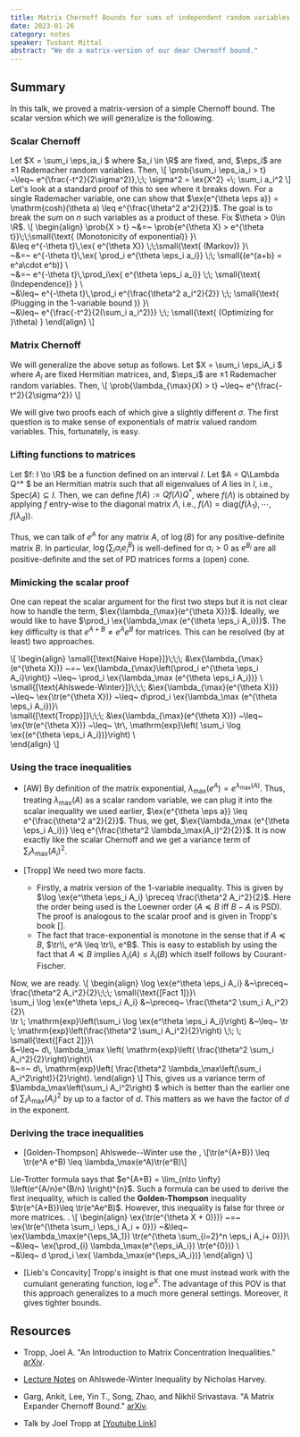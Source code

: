```yaml
---
title: Matrix Chernoff Bounds for sums of independent random variables 
date: 2023-01-26
category: notes
speaker: Tushant Mittal
abstract: "We do a matrix-version of our dear Chernoff bound."
---
```



## Summary
In this talk, we proved a matrix-version of a simple Chernoff bound. The scalar version which we will generalize is the following. 
### Scalar Chernoff
Let $X = \sum_i \eps_ia_i $ where $a_i \in \R$ are fixed, and, $\eps_i$ are $\pm 1$ Rademacher random variables. Then,
\\[ \prob{\sum_i \eps_ia_i > t} ~\leq~ e^{\frac{-t^2}{2\sigma^2}},\\;\\; \sigma^2 = \ex{X^2} =\\; \sum_i a_i^2
\\]
Let's look at a standard proof of this to see where it breaks down. For a single Rademacher variable, one can show that $\ex{e^{\theta \eps a}} = \mathrm{cosh}(\theta a) \leq e^{\frac{\theta^2 a^2}{2}}$. The goal is to break the sum on $n$ such variables as a product of these. Fix $\theta > 0\in \R$.
\\[
\begin{align}
\prob{X > t} ~&=~ \prob{e^{\theta X} > e^{\theta t}}\\;\\;\small{\text{ (Monotonicity of exponential)} }\\\
 &\leq e^{-\theta t}\\,\ex{ e^{\theta X}} \\;\\;\small{\text{ (Markov)} }\\\
 ~&=~ e^{-\theta t}\\,\ex{ \prod_i e^{\theta \eps_i a_i}} \\;\\; \small{(e^{a+b} = e^a\cdot e^b)} \\\
 ~&=~ e^{-\theta t}\\,\prod_i\ex{ e^{\theta \eps_i a_i}} \\;\\; \small{\text{ (Independence)} } \\\
 ~&\leq~ e^{-\theta t}\\,\prod_i e^{\frac{\theta^2 a_i^2}{2}}  \\;\\; \small{\text{ (Plugging in the 1-variable bound )} }\\\
 ~&\leq~ e^{\frac{-t^2}{2(\sum_i a_i^2)}}  \\;\\; \small{\text{ (Optimizing for }\theta) }
\end{align}
\\]

### Matrix Chernoff
We will generalize the above setup as follows.
Let $X = \sum_i \eps_iA_i $ where $A_i$ are fixed Hermitian matrices, and, $\eps_i$ are $\pm 1$ Rademacher random variables. Then,
\\[ \prob{\lambda_{\max}(X) > t} ~\leq~ e^{\frac{-t^2}{2\sigma^2}} 
\\]

We will give two proofs each of which give a slightly different $\sigma$. The first question is to make sense of exponentials of matrix valued random variables. This, fortunately, is easy. 

### Lifting functions to matrices
Let $f: I \to \R$ be a function defined on an interval $I$. Let $A = Q\Lambda Q^* $ be an Hermitian matrix such that all eigenvalues of $A$ lies in $I$, i.e., $\mathrm{Spec}(A)\subseteq I$. Then, we can define $f(A) := Qf(\Lambda) Q^*$, where $f(\Lambda)$ is obtained by applying $f$ entry-wise to the diagonal matrix $\Lambda$, i.e., $f(\Lambda) = \mathrm{diag}(f(\lambda_1), \cdots, f(\lambda_d))$.

Thus, we can talk of $e^A$ for any matrix $A$, of $\log (B)$ for any positive-definite matrix $B$. In particular, $\log (\sum_i \alpha_i e^B_i)$ is well-defined for $\alpha_i > 0$ as $e^{B_i}$ are all positive-definite and the set of PD matrices forms a (open) cone.   
### Mimicking the scalar proof

 One can repeat the scalar argument for the first two steps but it is not clear how to handle the term, $\ex{\lambda_{\max}(e^{\theta X})}$. Ideally, we would like to have $\prod_i \ex{\lambda_\max (e^{\theta \eps_i A_i})}$. The key difficulty is that $e^{A+B}\neq e^Ae^B$ for matrices. This can be resolved (by at least) two approaches. 

\\[
\begin{align}
\small{[\text{Naive Hope}]}\\;\\;\\; &\ex{\lambda_{\max}(e^{\theta X})} ~=~ \ex{\lambda_{\max}\left(\prod_i e^{\theta \eps_i A_i}\right)} ~\leq~ \prod_i \ex{\lambda_\max (e^{\theta \eps_i A_i})}  \\\
\small{[\text{Ahlswede-Winter}]}\\;\\;\\; &\ex{\lambda_{\max}(e^{\theta X})} ~\leq~ \ex{\tr(e^{\theta X})} ~\leq~  d\prod_i \ex{\lambda_\max (e^{\theta \eps_i A_i})}\\\
\small{[\text{Tropp}]}\\;\\;\\; &\ex{\lambda_{\max}(e^{\theta X})} ~\leq~ \ex{\tr(e^{\theta X})} ~\leq~   \tr\\, \mathrm{exp}\left( \sum_i \log \ex{(e^{\theta \eps_i A_i})}\right) \\\
\end{align}
\\]

### Using the trace inequalities

- [AW] By definition of the matrix exponential, $\lambda_\max(e^A) = e^{\lambda_\max(A)}$. Thus, treating $\lambda_\max(A)$ as a scalar random variable, we can plug it into the scalar inequality we used earlier, $\ex{e^{\theta \eps a}} \leq e^{\frac{\theta^2 a^2}{2}}$. Thus, we get, $\ex{\lambda_\max (e^{\theta \eps_i A_i})} \leq e^{\frac{\theta^2 \lambda_\max(A_i)^2}{2}}$. It is now exactly like the scalar Chernoff and we get a variance term of $\sum_i \lambda_\max(A_i)^2$.

- [Tropp] We need two more facts. 
    - Firstly, a matrix version of the 1-variable inequality. This is given by $\log \ex{e^\theta \eps_i A_i} \preceq \frac{\theta^2 A_i^2}{2}$. Here the order being used is the Loewner order ($A\preceq B$ iff $B-A$ is PSD). The proof is analogous to the scalar proof and is given in Tropp's book [].
    -  The fact that trace-exponential is monotone in the sense that if $A\preceq B$, $\tr\\, e^A \leq \tr\\, e^B$. This is easy to establish by using the fact that $A\preceq B$ implies $\lambda_i(A)\leq \lambda_i(B)$ which itself follows by Courant-Fischer. 
    
Now, we are ready. 
\\[
\begin{align}
\log \ex{e^\theta \eps_i A_i} &~\preceq~ \frac{\theta^2 A_i^2}{2}\\;\\;\\; \small{\text{[Fact 1]}}\\\
\sum_i \log \ex{e^\theta \eps_i A_i} &~\preceq~ \frac{\theta^2 \sum_i A_i^2}{2}\\\
\tr \\; \mathrm{exp}\left(\sum_i \log \ex{e^\theta \eps_i A_i}\right) &~\leq~ \tr \\; \mathrm{exp}\left(\frac{\theta^2 \sum_i A_i^2}{2}\right) \\;\\; \\; \small{\text{[Fact 2]}}\\\
&~\leq~ d\\, \lambda_\max \left( \mathrm{exp}\left( \frac{\theta^2 \sum_i A_i^2}{2}\right)\right)\\\
&~=~ d\\, \mathrm{exp}\left( \frac{\theta^2 \lambda_\max\left(\sum_i A_i^2\right)}{2}\right).
\end{align}
\\]
This, gives us a variance term of $\lambda_\max\left(\sum_i A_i^2\right) $ which is better than the earlier one of $\sum_i \lambda_\max\left(A_i\right)^2$ by up to a factor of $d$. This matters as we have the factor of $d$ in the exponent.

### Deriving the trace inequalities
- [Golden-Thompson] Ahlswede--Winter use the , 
	\\[\tr(e^{A+B}) \leq \tr(e^A e^B) \leq \lambda_\max(e^A)\tr(e^B)\\]
	
 Lie-Trotter formula says that $e^{A+B} = \lim_{n\to \infty} \\left(e^{A/n}e^{B/n} \\right)^{n}$. Such a formula can be used to derive the first inequality, which is called the **Golden-Thompson** inequality $\tr(e^{A+B})\leq \tr(e^Ae^B)$. However, this inequality is false for three or more matrices. .
\\[ 
\begin{align}
\ex{\tr(e^{\theta X + 0)})} ~=~ \ex{\tr(e^{\theta \sum_i \eps_i A_i + 0})} ~&\leq~ \ex{\lambda_\max(e^{\eps_1A_1}) \tr(e^{\theta \sum_{i=2}^n \eps_i A_i+ 0})}\\\
 ~&\leq~ \ex{\prod_{i} \lambda_\max(e^{\eps_iA_i}) \tr(e^{0})} \\\
~&\leq~ d \prod_i \ex{ \lambda_\max(e^{\eps_iA_i})}
\end{align}
\\]

- [Lieb's Concavity] Tropp's insight is that one must instead work with the cumulant generating function, $\log e^{X}$. The advantage of this POV is that this approach generalizes to a much more general settings. Moreover, it gives tighter bounds. 

 

## Resources 
- Tropp, Joel A. "An Introduction to Matrix Concentration Inequalities." [arXiv](https://doi.org/10.48550/arXiv.1501.01571). 
- [Lecture Notes](https://www.math.uwaterloo.ca/~harvey/W11/Lecture11Notes.pdf) on Ahlswede-Winter Inequality by Nicholas Harvey.
  
- Garg, Ankit, Lee, Yin T., Song, Zhao, and Nikhil Srivastava. "A Matrix Expander Chernoff Bound." [arXiv](https://doi.org/10.48550/arXiv.1704.03864).

- Talk by Joel Tropp at [[Youtube Link]](https://www.youtube.com/watch?v=T9ViSznHeUE)